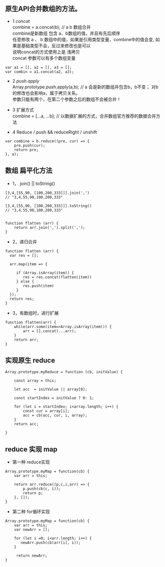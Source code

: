 ## 原生API合并数组的方法。

- 1 *concat*   <br >
combine = a.concat(b); // a b 数组合并 <br >
combine是新数组 包含 a、b数组的值，并且有先后顺序 <br >
任意修改 a 、 b 数组中的值，如果是引用类型变量，combine中的值会变, 如果是基础类型不会，反过来修改也是可以 <br>
说明concat的方式使用上是 浅拷贝 <br >
concat 参数可以有多个数组变量
```
var a1 = [], a2 = [], a3 = [];
var combin = a1.concat(a2, a3);
```

- 2 *push.apply* <br >
Array.prototype.push.apply(a,b); // a 会是新的数组并包含b，b不变； 对b的修改也会影响a，属于拷贝关系。 <br >
参数只能有两个，在第二个参数之后的数组不会被合并！ <br >

- 3 扩展方式  <br >
combine = [...a, ...b]; // 以数据扩展的方式，合并数组官方推荐的数据合并方法 <br >

- 4 Reduce / push  && reduceRight / unshift
```
var combine = b.reduce((pre, cur) => {
    pre.push(cur);
    return pre;
}, a);
```


## 数组 扁平化方法

- 1， join()  ||  toString()
```
[3,4,[55,90, [100,200,333]]].join(',')
// "3,4,55,90,100,200,333"

[3,4,[55,90, [100,200,333]]].toString()
// "3,4,55,90,100,200,333"


function flatten (arr) {
    return arr.join(',').split(',');
}
```

- 2，递归合并
```
function flatten (arr) {
  var res = [];

  arr.map(item => {

     if (Array.isArray(item)) {
        res = res.concat(flatten(item))
     } else {
        res.push(item)
     }
  });
  return res;
}
```

- 3，有数组时，进行扩展
```
function flatten(arr) {
    while(arr.some(item=>Array.isArray(item))) {
        arr = [].concat(...arr);
    }
    return arr;
}
```

## 实现原生 reduce

```
Array.prototype.myReduce = function (cb, initValue) {

    const array = this;

    let acc  = initValue || array[0];

    const startIndex = initValue ? 0: 1;

    for (let i = startIndex; i<array.length; i++) {
        const cur = array[i];
        acc = cb(acc, cur, i, array);
    }
    return acc;

}
```

## reduce 实现 map
- 第一种  reduce实现
```
Array.prototype.myMap = function(cb) {
    var arr = this;

    return arr.reduce((p,c,i,arr) => {
        p.push(cb(c, i));
        return p;
    }, []);
}
```

- 第二种 for循环实现

```
Array.prototype.myMap = function(cb) {
    var arr = this;
    var newArr = [];

    for (let i =0; i<arr.length; i++) {
       newArr.push(cb(arr[i], i));
    }

     return newArr;
}
```

